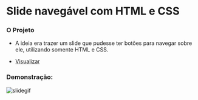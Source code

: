 # Slide navegável com HTML e CSS

### O Projeto
  - A ideia era trazer um slide que pudesse
    ter botões para navegar sobre ele, utilizando
    somente HTML e CSS.
    
  - <a href="https://iammatheus.github.io/css-slide-with-buttons/">Visualizar<a/>
  
### Demonstração:
![slidegif](https://github.com/iammatheus/css-slide-with-buttons/blob/master/Slide%20CSS%20gif.gif)
